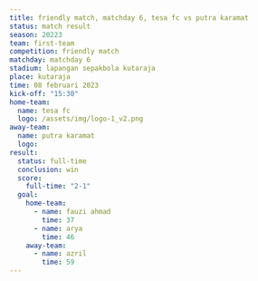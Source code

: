 ```yaml
---
title: friendly match, matchday 6, tesa fc vs putra karamat
status: match result
season: 20223
team: first-team
competition: friendly match
matchday: matchday 6
stadium: lapangan sepakbola kutaraja
place: kutaraja
time: 08 februari 2023
kick-off: "15:30"
home-team:
  name: tesa fc
  logo: /assets/img/logo-1_v2.png
away-team:
  name: putra karamat
  logo: 
result:
  status: full-time
  conclusion: win
  score:
    full-time: "2-1"
  goal:
    home-team:
      - name: fauzi ahmad
        time: 37
      - name: arya
        time: 46
    away-team:
      - name: azril
        time: 59
---
```

